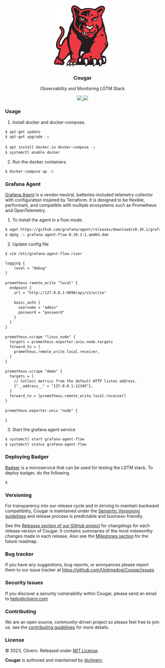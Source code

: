 <p align="center">
    <img alt="Cougar Logo" src="/static/logo.png?v=0.4.0" height="200" />
    <h3 align="center">Cougar</h3>
    <p align="center">Observability and Monitoring LGTM Stack</p>
    <p align="center">
        <a href="https://github.com/Uptimedog/Cougar/releases">
            <img src="https://img.shields.io/badge/Version-v0.4.0-red.svg">
        </a>
        <a href="https://github.com/Uptimedog/Cougar/blob/main/LICENSE">
            <img src="https://img.shields.io/badge/LICENSE-MIT-blue.svg">
        </a>
    </p>
</p>


### Usage

1. Install docker and docker-compose.

```zsh
$ apt-get update
$ apt-get upgrade -y

$ apt install docker.io docker-compose -y
$ systemctl enable docker
```

2. Run the docker containers.

```zsh
$ docker-compose up -d
```


### Grafana Agent

[Grafana Agent](https://github.com/grafana/agent) is a vendor-neutral, batteries-included telemetry collector with configuration inspired by Terraform. It is designed to be flexible, performant, and compatible with multiple ecosystems such as Prometheus and OpenTelemetry.

1. To install the agent in a flow mode.

```zsh
$ wget https://github.com/grafana/agent/releases/download/v0.39.1/grafana-agent-flow-0.39.1-1.amd64.deb
$ dpkg -i grafana-agent-flow-0.39.1-1.amd64.deb
```

2. Update config file

```zsh
$ vim /etc/grafana-agent-flow.river
```

```hcl
logging {
    level = "debug"
}

prometheus.remote_write "local" {
  endpoint {
    url = "http://127.0.0.1:9090/api/v1/write"

    basic_auth {
      username = "admin"
      password = "password"
    }
  }
}

prometheus.scrape "linux_node" {
  targets = prometheus.exporter.unix.node.targets
  forward_to = [
    prometheus.remote_write.local.receiver,
  ]
}

prometheus.scrape "demo" {
  targets = [
    // Collect metrics from the default HTTP listen address.
    {"__address__" = "127.0.0.1:12345"},
  ]
  forward_to = [prometheus.remote_write.local.receiver]
}

prometheus.exporter.unix "node" {

}
```

3. Start the grafana agent service

```zsh
$ systemctl start grafana-agent-flow
$ systemctl status grafana-agent-flow
```


### Deploying Badger

[Badger](https://github.com/Uptimedog/Badger) is a microservice that can be used for testing the LGTM stack. To deploy badger, do the following

```zsh
$
```


### Versioning

For transparency into our release cycle and in striving to maintain backward compatibility, Cougar is maintained under the [Semantic Versioning guidelines](https://semver.org/) and release process is predictable and business-friendly.

See the [Releases section of our GitHub project](https://github.com/Uptimedog/Cougar/releases) for changelogs for each release version of Cougar. It contains summaries of the most noteworthy changes made in each release. Also see the [Milestones section](https://github.com/Uptimedog/Cougar/milestones) for the future roadmap.


### Bug tracker

If you have any suggestions, bug reports, or annoyances please report them to our issue tracker at https://github.com/Uptimedog/Cougar/issues


### Security Issues

If you discover a security vulnerability within Cougar, please send an email to [hello@clivern.com](mailto:hello@clivern.com)


### Contributing

We are an open source, community-driven project so please feel free to join us. see the [contributing guidelines](CONTRIBUTING.md) for more details.


### License

© 2023, Clivern. Released under [MIT License](https://opensource.org/licenses/mit-license.php).

**Cougar** is authored and maintained by [@clivern](http://github.com/clivern).
